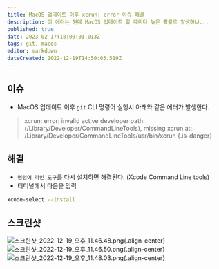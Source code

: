```yaml
---
title: MacOS 업데이트 이후 xcrun: error 이슈 해결
description: 이 에러는 뭔데 MacOS 업데이트 할 때마다 높은 확률로 발생하냐...
published: true
date: 2023-02-17T18:00:01.013Z
tags: git, macos
editor: markdown
dateCreated: 2022-12-19T14:50:03.519Z
---
```



## 이슈

- MacOS 업데이트 이후 `git` CLI 명령어 실행시 아래와 같은 에러가 발생한다.

> xcrun: error: invalid active developer path (/Library/Developer/CommandLineTools), missing xcrun at: /Library/Developer/CommandLineTools/usr/bin/xcrun
{.is-danger}

## 해결

- `명렁어 라인 도구`를 다시 설치하면 해결된다. (Xcode Command Line tools)
- 터미널에서 다음을 입력

```bash
xcode-select --install
```

## 스크린샷

![스크린샷_2022-12-19_오후_11.46.48.png](/스크린샷_2022-12-19_오후_11.46.48.png){.align-center}
![스크린샷_2022-12-19_오후_11.46.50.png](/스크린샷_2022-12-19_오후_11.46.50.png){.align-center}
![스크린샷_2022-12-19_오후_11.48.03.png](/스크린샷_2022-12-19_오후_11.48.03.png){.align-center}